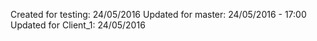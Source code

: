 Created for testing: 24/05/2016
Updated for master: 24/05/2016 - 17:00
Updated for Client_1: 24/05/2016
